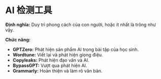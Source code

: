 # AI 检测工具

**Định nghĩa:** Duy trì phong cách của con người, hoặc ít nhất là trông như vậy.

**Chức năng:**
- **GPTZero:** Phát hiện sản phẩm AI trong bài tập của học sinh.
- **Wordtune:** Viết lại và phát hiện giọng điệu.
- **Copyleaks:** Phát hiện đạo văn và AI.
- **BypassGPT:** Vượt qua phát hiện AI.
- **Grammarly:** Hoàn thiện và làm rõ văn bản. 